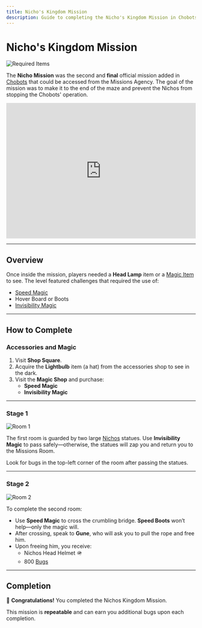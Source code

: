 ```yaml
---
title: Nicho's Kingdom Mission
description: Guide to completing the Nicho's Kingdom Mission in Chobots.
---
```


# Nicho's Kingdom Mission

![Required Items](/img/nichokingdom_requireditems.jpg)

The **Nicho Mission** was the second and **final** official mission added in [Chobots](../) that could be accessed from the Missions Agency. The goal of the mission was to make it to the end of the maze and prevent the Nichos from stopping the Chobots' operation.

<iframe width="100%" height="360" src="https://www.youtube.com/embed/ovOVObnNv9U" title="Nicho Mission" frameborder="0" allowfullscreen></iframe>

---

## Overview

Once inside the mission, players needed a **Head Lamp** item or a [Magic Item](../../magic/) to see. The level featured challenges that required the use of:

- [Speed Magic](../../magic/)
- Hover Board or Boots
- [Invisibility Magic](../../magic/)

---

## How to Complete

### Accessories and Magic

1. Visit **Shop Square**.
2. Acquire the **Lightbulb** item (a hat) from the accessories shop to see in the dark.
3. Visit the **Magic Shop** and purchase:
   - **Speed Magic**
   - **Invisibility Magic**

---

### Stage 1

![Room 1](/img/nichokingdom_room1.jpg)

The first room is guarded by two large [Nichos](/characters/nicho.md) statues. Use **Invisibility Magic** to pass safely—otherwise, the statues will zap you and return you to the Missions Room.

Look for bugs in the top-left corner of the room after passing the statues.

---

### Stage 2

![Room 2](/img/nichokingdom_room2.jpg)

To complete the second room:

- Use **Speed Magic** to cross the crumbling bridge. **Speed Boots** won’t help—only the magic will.
- After crossing, speak to **Gune**, who will ask you to pull the rope and free him.
- Upon freeing him, you receive:
  - Nichos Head Helmet 🪖
  - 800 [Bugs](../currency/bugs.md)

---

## Completion

🎉 **Congratulations!** You completed the Nichos Kingdom Mission.

This mission is **repeatable** and can earn you additional bugs upon each completion.
